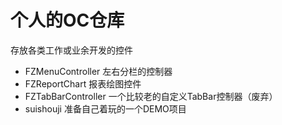 # 个人的OC仓库
存放各类工作或业余开发的控件

- FZMenuController 左右分栏的控制器
- FZReportChart 报表绘图控件
- FZTabBarController 一个比较老的自定义TabBar控制器（废弃）
- suishouji 准备自己着玩的一个DEMO项目

